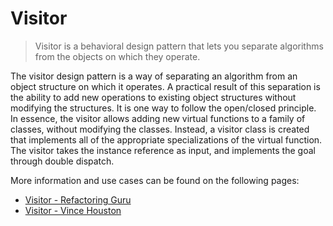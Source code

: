 # Visitor

> Visitor is a behavioral design pattern that lets you separate algorithms from the objects on which they operate.

The visitor design pattern is a way of separating an algorithm from an object structure on which it operates. 
A practical result of this separation is the ability to add new operations to existing object structures without modifying the structures.
It is one way to follow the open/closed principle.
In essence, the visitor allows adding new virtual functions to a family of classes, without modifying the classes.
Instead, a visitor class is created that implements all of the appropriate specializations of the virtual function.
The visitor takes the instance reference as input, and implements the goal through double dispatch.

More information and use cases can be found on the following pages: 
 * [Visitor - Refactoring Guru](https://refactoring.guru/design-patterns/visitor)
 * [Visitor - Vince Houston](http://www.vincehuston.org/dp/visitor.html)
